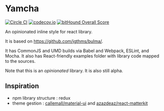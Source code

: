 Yamcha
======

[![Circle CI](https://img.shields.io/circleci/project/tychota/yamcha.svg)](https://circleci.com/gh/tychota/yamcha)
[![codecov.io](https://codecov.io/github/tychota/yamcha/coverage.svg?branch=master)](https://codecov.io/github/tychota/yamcha?branch=master)
[![bitHound Overall Score](https://www.bithound.io/github/tychota/yamcha/badges/score.svg)](https://www.bithound.io/github/tychota/yamcha)

An opinionated inline style for react library.

It is based on https://github.com/jgthms/bulma/.

It has CommonJS and UMD builds via Babel and Webpack, ESLint, and Mocha.
It also has React-friendly examples folder with library code mapped to 
the sources.

Note that this is an *opinionated* library. It is also still alpha.

Inspiration
-----------

- npm library structure : redux
- theme gestion : [callemall/material-ui](https://github.com/callemall/material-ui) and [azazdeaz/react-matterkit](https://github.com/azazdeaz/react-matterkit)
